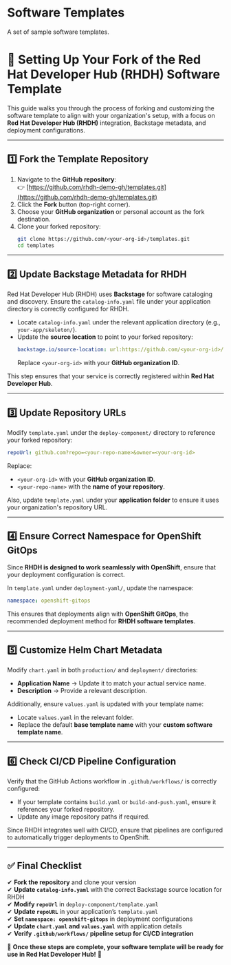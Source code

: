 # Software Templates

A set of sample software templates.

# 🚀 Setting Up Your Fork of the Red Hat Developer Hub (RHDH) Software Template

This guide walks you through the process of forking and customizing the software template to align with your organization's setup, with a focus on **Red Hat Developer Hub (RHDH)** integration, Backstage metadata, and deployment configurations.

---

## 1️⃣ **Fork the Template Repository**

1. Navigate to the **GitHub repository**:  
   👉 [https://github.com/rhdh-demo-gh/templates.git](https://github.com/rhdh-demo-gh/templates.git)
2. Click the **Fork** button (top-right corner).
3. Choose your **GitHub organization** or personal account as the fork destination.
4. Clone your forked repository:
   ```bash
   git clone https://github.com/<your-org-id>/templates.git
   cd templates
   ```

---

## 2️⃣ **Update Backstage Metadata for RHDH**

Red Hat Developer Hub (RHDH) uses **Backstage** for software cataloging and discovery. Ensure the `catalog-info.yaml` file under your application directory is correctly configured for RHDH.

- Locate `catalog-info.yaml` under the relevant application directory (e.g., `your-app/skeleton/`).
- Update the **source location** to point to your forked repository:
  ```yaml
  backstage.io/source-location: url:https://github.com/<your-org-id>/${{ values.name }}
  ```
  Replace `<your-org-id>` with your **GitHub organization ID**.

This step ensures that your service is correctly registered within **Red Hat Developer Hub**.

---

## 3️⃣ **Update Repository URLs**

Modify `template.yaml` under the `deploy-component/` directory to reference your forked repository:
```yaml
repoUrl: github.com?repo=<your-repo-name>&owner=<your-org-id>
```
Replace:
- `<your-org-id>` with your **GitHub organization ID**.
- `<your-repo-name>` with the **name of your repository**.

Also, update `template.yaml` under your **application folder** to ensure it uses your organization's repository URL.

---

## 4️⃣ **Ensure Correct Namespace for OpenShift GitOps**

Since **RHDH is designed to work seamlessly with OpenShift**, ensure that your deployment configuration is correct.

In `template.yaml` under `deployment-yaml/`, update the namespace:
```yaml
namespace: openshift-gitops
```
This ensures that deployments align with **OpenShift GitOps**, the recommended deployment method for **RHDH software templates**.

---

## 5️⃣ **Customize Helm Chart Metadata**

Modify `chart.yaml` in both `production/` and `deployment/` directories:
- **Application Name** → Update it to match your actual service name.
- **Description** → Provide a relevant description.

Additionally, ensure `values.yaml` is updated with your template name:
- Locate `values.yaml` in the relevant folder.
- Replace the default **base template name** with your **custom software template name**.

---

## 6️⃣ **Check CI/CD Pipeline Configuration**

Verify that the GitHub Actions workflow in `.github/workflows/` is correctly configured:
- If your template contains `build.yaml` or `build-and-push.yaml`, ensure it references your forked repository.
- Update any image repository paths if required.

Since RHDH integrates well with CI/CD, ensure that pipelines are configured to automatically trigger deployments to OpenShift.

---

## ✅ Final Checklist

✔ **Fork the repository** and clone your version  
✔ **Update `catalog-info.yaml`** with the correct Backstage source location for RHDH  
✔ **Modify `repoUrl`** in `deploy-component/template.yaml`  
✔ **Update `repoURL`** in your application’s `template.yaml`  
✔ **Set `namespace: openshift-gitops`** in deployment configurations  
✔ **Update `chart.yaml` and `values.yaml`** with application details  
✔ **Verify `.github/workflows/` pipeline setup for CI/CD integration**  

🔹 **Once these steps are complete, your software template will be ready for use in Red Hat Developer Hub!** 🚀



